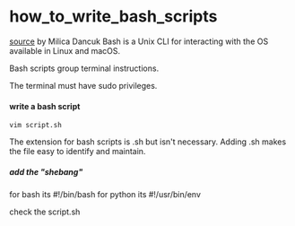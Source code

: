 # how_to_write_bash_scripts
[source](https://phoenixnap.com/kb/write-bash-script) by Milica Dancuk
Bash is a Unix CLI for interacting with the OS available in Linux and macOS.

Bash scripts group terminal instructions.

The terminal must have sudo privileges.

#### write a bash script

`vim script.sh`

The extension for bash scripts is .sh but isn't necessary. Adding .sh makes the file easy to identify and maintain.

##### add the "shebang"
for bash its #!/bin/bash
for python its #!/usr/bin/env <Python>


check the script.sh